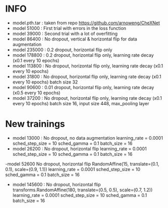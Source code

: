 # INFO

- model.pth.tar : taken from repo https://github.com/arnoweng/CheXNet
- model 51000 : First trial with errors in the loss function
- model 39000 : Second trial with a lot of overfitting
- model 86400 : No dropout, vertical & horizontal flip for data augmentation
- model 235000 : 0.2 dropout, horizontal flip only
- model 178800 : 0.2 dropout, horizontal flip only, learning rate decay (x0.1 every 10 epochs)
- model 113800 : No dropout, horizontal flip only, learning rate decay (x0.1 every 10 epochs)
- model 31800 : No dropout, horizontal flip only, learning rate decay (x0.1 every 10 epochs) batch size 32
- model 90600 : 0.01 dropout, horizontal flip only, learning rate decay (x0.5 every 10 epochs)
- model 37200 : No dropout, horizontal flip only, learning rate decay (x0.1 every 10 epochs) batch size 16, input size 448, max_pooling layer



# New trainings

- model 13000 : No dropout, no data augmentation learning_rate = 0.0001 sched_step_size = 10 sched_gamma = 0.1 batch_size = 16
- model 26200 : No dropout, horizontal flip learning_rate = 0.0001 sched_step_size = 10 sched_gamma = 0.1 batch_size = 16

-model 52600  No dropout, horizontal flip RandomAffine(15, translate=(0.1, 0.1), scale=(0.9, 1.1)) learning_rate = 0.0001 sched_step_size = 10 sched_gamma = 0.1 batch_size = 16
- model 145600 : No dropout, horizontal flip transforms.RandomAffine(180, translate=(0.5, 0.5), scale=(0.7, 1.2)) learning_rate = 0.0001 sched_step_size = 10 sched_gamma = 0.1 batch_size = 16